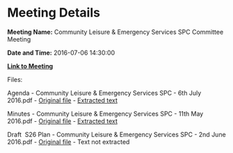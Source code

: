 # Meeting Details

**Meeting Name:** Community Leisure & Emergency Services SPC Committee Meeting

**Date and Time:** 2016-07-06 14:30:00

**[Link to Meeting](https://www.limerick.ie/council/whats-on/community-leisure-emergency-services-spc-committee-meeting)**

Files: 

Agenda - Community Leisure & Emergency Services SPC - 6th July 2016.pdf - [Original file](https://www.limerick.ie/sites/default/files/media/documents/2017-06/Agenda%20-%20Community%20Leisure%20%26%20Emergency%20Services%20SPC%20-%206th%20July%202016.pdf) - [Extracted text](./Agenda%20-%20Community%20Leisure%20%26%20Emergency%20Services%20SPC%20-%206th%20July%202016.md)

Minutes - Community Leisure & Emergency Services SPC - 11th May 2016.pdf - [Original file](https://www.limerick.ie/sites/default/files/media/documents/2017-06/Minutes%20-%20Community%20Leisure%20%26%20Emergency%20Services%20SPC%20-%2011th%20May%202016.pdf) - [Extracted text](./Minutes%20-%20Community%20Leisure%20%26%20Emergency%20Services%20SPC%20-%2011th%20May%202016.md)

Draft  S26 Plan - Community Leisure & Emergency Services SPC - 2nd June 2016.pdf - [Original file](https://www.limerick.ie/sites/default/files/media/documents/2017-06/Draft%20%20S26%20Plan%20-%20Community%20Leisure%20%26%20Emergency%20Services%20SPC%20-%202nd%20June%202016.pdf) - Text not extracted

